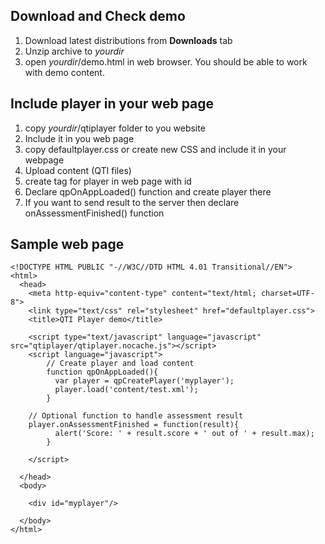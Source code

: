## Download and Check demo ##
  1. Download latest distributions from **Downloads** tab
  1. Unzip archive to _yourdir_
  1. open _yourdir_/demo.html in web browser. You should be able to work with demo content.

## Include player in your web page ##
  1. copy _yourdir_/qtiplayer folder to you website
  1. Include it in you web page
  1. copy defaultplayer.css or create new CSS and include it in your webpage
  1. Upload content (QTI files)
  1. create tag for player in web page with id
  1. Declare qpOnAppLoaded() function and create player there
  1. If you want to send result to the server then declare onAssessmentFinished() function

## Sample web page ##
```
<!DOCTYPE HTML PUBLIC "-//W3C//DTD HTML 4.01 Transitional//EN">
<html>
  <head>
    <meta http-equiv="content-type" content="text/html; charset=UTF-8">
    <link type="text/css" rel="stylesheet" href="defaultplayer.css">
    <title>QTI Player demo</title>
    
    <script type="text/javascript" language="javascript" src="qtiplayer/qtiplayer.nocache.js"></script>
    <script language="javascript">
        // Create player and load content
    	function qpOnAppLoaded(){
    	  var player = qpCreatePlayer('myplayer');
    	  player.load('content/test.xml');
    	}

 	// Optional function to handle assessment result
 	player.onAssessmentFinished = function(result){
          alert('Score: ' + result.score + ' out of ' + result.max);
    	}

    </script>

  </head>
  <body>

    <div id="myplayer"/>
	
  </body>
</html>

```